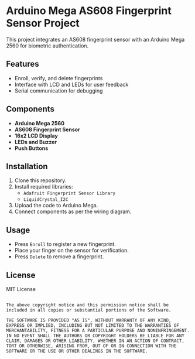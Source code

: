 # Arduino Mega AS608 Fingerprint Sensor Project

This project integrates an AS608 fingerprint sensor with an Arduino Mega 2560 for biometric authentication.

## Features
- Enroll, verify, and delete fingerprints
- Interface with LCD and LEDs for user feedback
- Serial communication for debugging

## Components
- **Arduino Mega 2560**
- **AS608 Fingerprint Sensor**
- **16x2 LCD Display**
- **LEDs and Buzzer**
- **Push Buttons**

## Installation
1. Clone this repository.
2. Install required libraries:
   - `Adafruit Fingerprint Sensor Library`
   - `LiquidCrystal_I2C`
3. Upload the code to Arduino Mega.
4. Connect components as per the wiring diagram.

## Usage
- Press `Enroll` to register a new fingerprint.
- Place your finger on the sensor for verification.
- Press `Delete` to remove a fingerprint.

## License
MIT License

``` Permission is hereby granted, free of charge, to any person obtaining a copy of this software and associated documentation files (the "Software"), to deal in the Software without restriction, including without limitation the rights to use, copy, modify, merge, publish, distribute, sublicense, and/or sell copies of the Software, and to permit persons to whom the Software is furnished to do so, subject to the following conditions:

The above copyright notice and this permission notice shall be included in all copies or substantial portions of the Software.

THE SOFTWARE IS PROVIDED "AS IS", WITHOUT WARRANTY OF ANY KIND, EXPRESS OR IMPLIED, INCLUDING BUT NOT LIMITED TO THE WARRANTIES OF MERCHANTABILITY, FITNESS FOR A PARTICULAR PURPOSE AND NONINFRINGEMENT. IN NO EVENT SHALL THE AUTHORS OR COPYRIGHT HOLDERS BE LIABLE FOR ANY CLAIM, DAMAGES OR OTHER LIABILITY, WHETHER IN AN ACTION OF CONTRACT, TORT OR OTHERWISE, ARISING FROM, OUT OF OR IN CONNECTION WITH THE SOFTWARE OR THE USE OR OTHER DEALINGS IN THE SOFTWARE.
```

